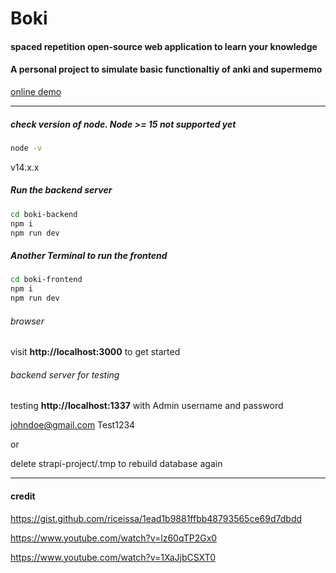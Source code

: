 # Boki

#### spaced repetition open-source web application to learn your knowledge
#### A personal project to simulate basic functionaltiy of anki and supermemo

[online demo](https://boki-frontend.vercel.app)

---
##### check version of node. Node >= 15 not supported yet
```sh
node -v
```
v14.x.x

##### Run the backend server

```sh
cd boki-backend
npm i
npm run dev
```

##### Another Terminal to run the frontend
```sh
cd boki-frontend
npm i
npm run dev
```

###### browser
visit **http://localhost:3000** to get started


###### backend server for testing
testing **http://localhost:1337** with Admin username and password

johndoe@gmail.com Test1234

or 

delete strapi-project/.tmp to rebuild database again

---
#### credit
https://gist.github.com/riceissa/1ead1b9881ffbb48793565ce69d7dbdd

https://www.youtube.com/watch?v=lz60qTP2Gx0

https://www.youtube.com/watch?v=1XaJjbCSXT0
